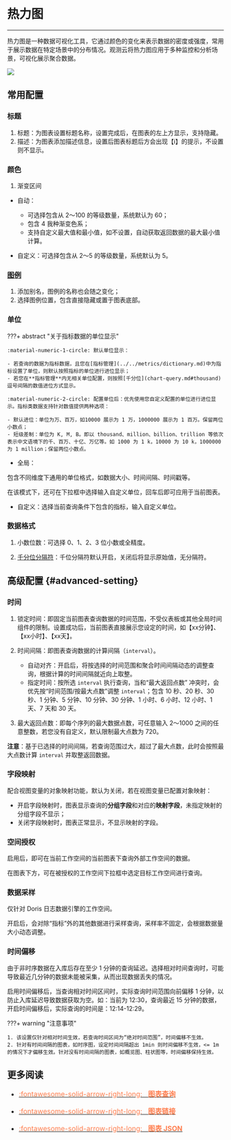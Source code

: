 # 热力图
---

热力图是一种数据可视化工具，它通过颜色的变化来表示数据的密度或强度，常用于展示数据在特定场景中的分布情况。观测云将热力图应用于多种监控和分析场景，可视化展示聚合数据。

![](../img/scene_heatmap.png)

## 常用配置

### 标题

1. 标题：为图表设置标题名称，设置完成后，在图表的左上方显示，支持隐藏。
2. 描述：为图表添加描述信息，设置后图表标题后方会出现【i】的提示，不设置则不显示。 

### 颜色

1. 渐变区间

- 自动：
 
    - 可选择包含从 2～100 的等级数量，系统默认为 60；
    - 包含 4 我种渐变色系；
    - 支持自定义最大值和最小值，如不设置，自动获取返回数据的最大最小值计算。

- 自定义：可选择包含从 2～5 的等级数量，系统默认为 5。


### [图例](./timeseries-chart.md#legend)

1. 添加别名，图例的名称也会随之变化；
2. 选择图例位置，包含直接隐藏或置于图表底部。


### 单位

???+ abstract "关于指标数据的单位显示"

    :material-numeric-1-circle: 默认单位显示：

    - 若查询的数据为指标数据，且您在[指标管理](../../metrics/dictionary.md)中为指标设置了单位，则默认按照指标的单位进行进位显示；
    - 若您在**指标管理**内无相关单位配置，则按照[千分位](chart-query.md#thousand)逗号间隔的数值进位方式显示。

    :material-numeric-2-circle: 配置单位后：优先使用您自定义配置的单位进行进位显示。指标类数据支持针对数值提供两种选项：
    
    - 默认进位：单位为万、百万，如10000 展示为 1 万，1000000 展示为 1 百万。保留两位小数点；
    - 短级差制：单位为 K, M, B。即以 thousand、million、billion、trillion 等依次表示中文语境下的千、百万、十亿、万亿等。如 1000 为 1 k，10000 为 10 k，1000000 为 1 million；保留两位小数点。


- 全局：

包含不同维度下通用的单位格式，如数据大小、时间间隔、时间戳等。

在该模式下，还可在下拉框中选择输入自定义单位，回车后即可应用于当前图表。


- 自定义：选择当前查询条件下包含的指标，输入自定义单位。



### 数据格式

1. 小数位数：可选择 0、1、2、3 位小数或全精度。

2. [千分位分隔符](../visual-chart/chart-query.md#thousand)：千位分隔符默认开启，关闭后将显示原始值，无分隔符。

## 高级配置 {#advanced-setting}

### 时间

1. 锁定时间：即固定当前图表查询数据的时间范围，不受仪表板或其他全局时间组件的限制。设置成功后，当前图表直接展示您设定的时间，如【xx分钟】、【xx小时】、【xx天】。

2. 时间间隔：即图表查询数据的计算间隔（`interval`）。
    - 自动对齐：开启后，将按选择的时间范围和聚合时间间隔动态的调整查询，根据计算的时间间隔就近向上取整。
    - 指定时间：按所选 `interval` 执行查询，当和“最大返回点数” 冲突时，会优先按“时间范围/按最大点数”调整 `interval`；包含 10 秒、20 秒、30 秒、1 分钟、5 分钟、10 分钟、30 分钟、1 小时、6 小时、12 小时、1 天、7 天和 30 天。

3. 最大返回点数：即每个序列的最大数据点数，可任意输入 2～1000 之间的任意整数，若您没有自定义，默认限制最大点数为 720。

**注意**：基于已选择的时间间隔，若查询范围过大，超过了最大点数，此时会按照最大点数计算 `interval` 并取整返回数据。

### 字段映射

配合视图变量的对象映射功能，默认为关闭，若在视图变量已配置对象映射：

- 开启字段映射时，图表显示查询的**分组字段**和对应的**映射字段**，未指定映射的分组字段不显示；
- 关闭字段映射时，图表正常显示，不显示映射的字段。

### 空间授权

启用后，即可在当前工作空间的当前图表下查询外部工作空间的数据。 

在图表下方，可在被授权的工作空间下拉框中选定目标工作空间进行查询。



### 数据采样

仅针对 Doris 日志数据引擎的工作空间。

开启后，会对除“指标”外的其他数据进行采样查询，采样率不固定，会根据数据量大小动态调整。 


### 时间偏移

由于非时序数据在入库后存在至少 1 分钟的查询延迟。选择相对时间查询时，可能导致最近几分钟的数据未能被采集，从而出现数据丢失的情况。

启用时间偏移后，当查询相对时间区间时，实际查询时间范围向前偏移 1 分钟，以防止入库延迟导致数据获取为空。如：当前为 12:30，查询最近 15 分钟的数据，开启时间偏移后，实际查询的时间是：12:14-12:29。

???+ warning "注意事项"

    1. 该设置仅针对相对时间生效，若查询时间区间为“绝对时间范围”，时间偏移不生效。
    2. 针对有时间间隔的图表，如时序图，设定时间间隔超出 1min 则时间偏移不生效，<= 1m 的情况下才偏移生效。针对没有时间间隔的图表，如概览图、柱状图等，时间偏移保持生效。


## 更多阅读

<font size=3>

<div class="grid cards" markdown>

- [<font color="coral"> :fontawesome-solid-arrow-right-long: &nbsp; **图表查询**</font>](./chart-query.md)

</div>

<div class="grid cards" markdown>

- [<font color="coral"> :fontawesome-solid-arrow-right-long: &nbsp; **图表链接**</font>](./chart-link.md)

</div>

<div class="grid cards" markdown>

- [<font color="coral"> :fontawesome-solid-arrow-right-long: &nbsp; **图表 JSON**</font>](./chart-json.md)

</div>

</font>
